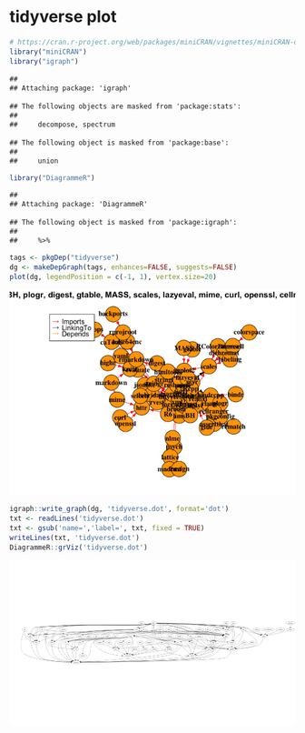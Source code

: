 tidyverse plot
==============

``` r
# https://cran.r-project.org/web/packages/miniCRAN/vignettes/miniCRAN-dependency-graph.html
library("miniCRAN")
library("igraph")
```

    ## 
    ## Attaching package: 'igraph'

    ## The following objects are masked from 'package:stats':
    ## 
    ##     decompose, spectrum

    ## The following object is masked from 'package:base':
    ## 
    ##     union

``` r
library("DiagrammeR")
```

    ## 
    ## Attaching package: 'DiagrammeR'

    ## The following object is masked from 'package:igraph':
    ## 
    ##     %>%

``` r
tags <- pkgDep("tidyverse")
dg <- makeDepGraph(tags, enhances=FALSE, suggests=FALSE)
plot(dg, legendPosition = c(-1, 1), vertex.size=20)
```

![](tidyverse_files/figure-markdown_github/graph-1.png)

``` r
igraph::write_graph(dg, 'tidyverse.dot', format='dot')
txt <- readLines('tidyverse.dot')
txt <- gsub('name=','label=', txt, fixed = TRUE)
writeLines(txt, 'tidyverse.dot')
DiagrammeR::grViz('tidyverse.dot')
```

![](tidyverse_files/figure-markdown_github/graph-2.png)
